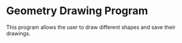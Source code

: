 # Geometry Drawing Program

This program allows the user to draw different shapes and save their drawings.
